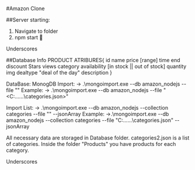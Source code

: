 #Amazon Clone

##Server starting:
1. Navigate to folder
2. npm start :rocket: 

Underscores


##Database Info
PRODUCT ATRIBURES{
    id
    name
    price [range]
    time end
    discount
    Stars
    views
    category
    availability [in stock || out of stock]
    quantity
    img
    dealtype "deal of the day"
    description
}


DataBase: MonogDB
Import:
-> .\mongoimport.exe --db amazon_nodejs --file "<PATH TO JSON FOLDER>"
Example:
-> .\mongoimport.exe --db amazon_nodejs --file "<C:\......\categories.json>"

Import List:
-> .\mongoimport.exe --db amazon_nodejs --collection categories --file "<PATH TO JSON LIST>" --jsonArray
Example:
->.\mongoimport.exe --db amazon_nodejs --collection categories --file "C:\......\categories.json" --jsonArray

All necessary data are storaged in Database folder.
categories2.json is a list of categories.
Inside the folder "Products" you have products for each category.

Underscores